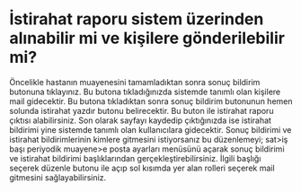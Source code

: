 # İstirahat raporu sistem üzerinden alınabilir mi ve kişilere gönderilebilir mi?

Öncelikle hastanın muayenesini tamamladıktan sonra sonuç bildirim butonuna tıklayınız. Bu butona tıkladığınızda sistemde tanımlı olan kişilere mail gidecektir. Bu butona tıkladıktan sonra sonuç bildirim butonunun hemen solunda istirahat yazdır butonu belirecektir. Bu buton ile istirahat raporu çıktısı alabilirsiniz.
Son olarak sayfayı kaydedip çıktığınızda ise istirahat bildirimi yine sistemde tanımlı olan kullanıcılara gidecektir.
Sonuç bildirimi ve istirahat bildirimlerinin kimlere gitmesini istiyorsanız bu düzenlemeyi; sat>iş başı periyodik muayene>e posta ayarları menüsünü açarak sonuç bildirimi ve istirahat bildirimi başlıklarından gerçekleştirebilirsiniz. İlgili başlığı seçerek düzenle butonu ile açıp sol kısımda yer alan rolleri seçerek mail gitmesini sağlayabilirsiniz.



